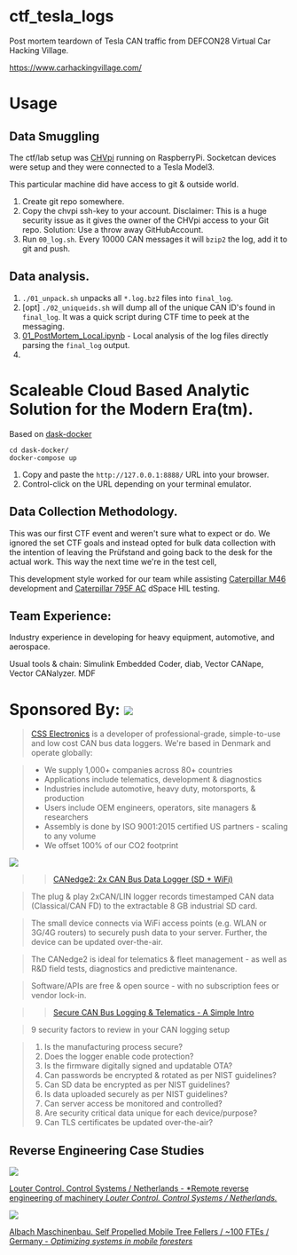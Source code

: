 # ctf_tesla_logs

Post mortem teardown of Tesla CAN traffic from DEFCON28 Virtual Car Hacking Village.

https://www.carhackingvillage.com/

# Usage

## Data Smuggling

The ctf/lab setup was [CHVpi](https://github.com/will-caruana/CHVpi) running on RaspberryPi. Socketcan devices were setup and they were connected to a Tesla Model3.

This particular machine did have access to git & outside world.

1. Create git repo somewhere.
2. Copy the chvpi ssh-key to your account.
  Disclaimer: This is a huge security issue as it gives the owner of the CHVpi access to your Git repo.
  Solution: Use a throw away GitHubAccount.
3. Run `00_log.sh`. Every 10000 CAN messages it will `bzip2` the log, add it to git and push.

## Data analysis.

1. `./01_unpack.sh` unpacks all `*.log.bz2` files into `final_log`.
2. [opt] `./02_uniqueids.sh` will dump all of the unique CAN ID's found in `final_log`. It was a quick script during CTF time to peek at the messaging.
3. [01_PostMortem_Local.ipynb](01_PostMortem_Local.ipynb) - Local analysis of the log files directly parsing the `final_log` output.
4.

# Scaleable Cloud Based Analytic Solution for the Modern Era(tm).

Based on [dask-docker](https://github.com/dask/dask-docker)

```
cd dask-docker/
docker-compose up
```

1. Copy and paste the `http://127.0.0.1:8888/` URL into your browser.
2. Control-click on the URL depending on your terminal emulator.

## Data Collection Methodology.

This was our first CTF event and weren't sure what to expect or do. We ignored the set CTF goals and instead opted for bulk data collection with the intention of leaving the Prüfstand and going back to the desk for the actual work. This way the next time we're in the test cell,

This development style worked for our team while assisting [Caterpillar M46](https://www.cat.com/en_US/products/new/power-systems/marine-power-systems/commercial-propulsion-engines/18547528.html) development and [Caterpillar 795F AC](https://www.warrencat.com/new-equipment/machines/off-highway-trucks/795f-ac-mining-trucks/) dSpace HIL testing.

## Team Experience:

Industry experience in developing for heavy equipment, automotive, and aerospace.

Usual tools & chain: Simulink Embedded Coder, diab, Vector CANape, Vector CANalyzer. MDF

# Sponsored By: ![](https://www.csselectronics.com/script/getLogoImage/id/klikthis:LogoImage:sm011685180628698/logo.png)

> [CSS Electronics](https://www.csselectronics.com/screen/page/can-bus-logger-about) is a developer of professional-grade, simple-to-use and low cost CAN bus data loggers. We're based in Denmark and operate globally:

> - We supply 1,000+ companies across 80+ countries
> - Applications include telematics, development & diagnostics
> - Industries include automotive, heavy duty, motorsports, & production
> - Users include OEM engineers, operators, site managers & researchers
> - Assembly is done by ISO 9001:2015 certified US partners - scaling to any volume
> - We offset 100% of our CO2 footprint

![](https://s3-eu-west-1.amazonaws.com/images.smoolis.com/c408510c-077d-4269-bd67-0f6c55129510/CANedge2-CAN-Bus-Data-Logger-WiFi-Telematics.jpg)

>> [CANedge2: 2x CAN Bus Data Logger (SD + WiFi)](https://www.csselectronics.com/screen/product/can-lin-logger-wifi-canedge2/language/en#void)

> The plug & play 2xCAN/LIN logger records timestamped CAN data (Classical/CAN FD) to the extractable 8 GB industrial SD card.

> The small device connects via WiFi access points (e.g. WLAN or 3G/4G routers) to securely push data to your server. Further, the device can be updated over-the-air.

> The CANedge2 is ideal for telematics & fleet management - as well as R&D field tests, diagnostics and predictive maintenance.

> Software/APIs are free & open source - with no subscription fees or vendor lock-in.

>> [Secure CAN Bus Logging & Telematics - A Simple Intro](https://www.csselectronics.com/screen/page/secure-can-bus-logging-telematics-intro)

> 9 security factors to review in your CAN logging setup

> 1. Is the manufacturing process secure?
> 2. Does the logger enable code protection?
> 3. Is the firmware digitally signed and updatable OTA?
> 4. Can passwords be encrypted & rotated as per NIST guidelines?
> 5. Can SD data be encrypted as per NIST guidelines?
> 6. Is data uploaded securely as per NIST guidelines?
> 7. Can server access be monitored and controlled?
> 8. Are security critical data unique for each device/purpose?
> 9. Can TLS certificates be updated over-the-air?


## Reverse Engineering Case Studies

![](https://canlogger1000.csselectronics.com/img/cases/use-cases/Louter-Control-Logo-Use-Case.jpg)

[Louter Control. Control Systems / Netherlands - *Remote reverse engineering of machinery *Louter Control. Control Systems / Netherlands.*](https://www.csselectronics.com/screen/page/can-logger-use-case-study-examples#louter-control-case-wifi-reverse-engineering)

![](https://canlogger1000.csselectronics.com/img/cases/use-cases/Albach-Use-Case-Logo_v3.png)

[Albach Maschinenbau. Self Propelled Mobile Tree Fellers / ~100 FTEs / Germany - *Optimizing systems in mobile foresters*](https://www.csselectronics.com/screen/page/can-logger-use-case-study-examples#albach-case-mobile-forester)
